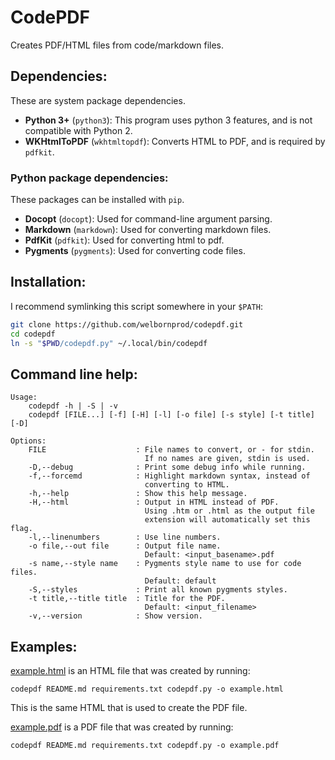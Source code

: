 # CodePDF

Creates PDF/HTML files from code/markdown files.

## Dependencies:

These are system package dependencies.

- **Python 3+** (`python3`):
    This program uses python 3 features, and is not compatible with Python 2.
- **WKHtmlToPDF** (`wkhtmltopdf`):
    Converts HTML to PDF, and is required by `pdfkit`.

### Python package dependencies:

These packages can be installed with `pip`.

- **Docopt** (`docopt`):
    Used for command-line argument parsing.
- **Markdown** (`markdown`):
    Used for converting markdown files.
- **PdfKit** (`pdfkit`):
    Used for converting html to pdf.
- **Pygments** (`pygments`):
    Used for converting code files.

## Installation:

I recommend symlinking this script somewhere in your `$PATH`:
```bash
git clone https://github.com/welbornprod/codepdf.git
cd codepdf
ln -s "$PWD/codepdf.py" ~/.local/bin/codepdf
```

## Command line help:

```text
Usage:
    codepdf -h | -S | -v
    codepdf [FILE...] [-f] [-H] [-l] [-o file] [-s style] [-t title] [-D]

Options:
    FILE                    : File names to convert, or - for stdin.
                              If no names are given, stdin is used.
    -D,--debug              : Print some debug info while running.
    -f,--forcemd            : Highlight markdown syntax, instead of
                              converting to HTML.
    -h,--help               : Show this help message.
    -H,--html               : Output in HTML instead of PDF.
                              Using .htm or .html as the output file
                              extension will automatically set this flag.
    -l,--linenumbers        : Use line numbers.
    -o file,--out file      : Output file name.
                              Default: <input_basename>.pdf
    -s name,--style name    : Pygments style name to use for code files.
                              Default: default
    -S,--styles             : Print all known pygments styles.
    -t title,--title title  : Title for the PDF.
                              Default: <input_filename>
    -v,--version            : Show version.
```

## Examples:

[example.html](example.html)
is an HTML file that was created by running:

```text
codepdf README.md requirements.txt codepdf.py -o example.html
```

This is the same HTML that is used to create the PDF file.

[example.pdf](example.pdf)
is a PDF file that was created by running:

```text
codepdf README.md requirements.txt codepdf.py -o example.pdf
```
